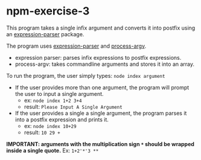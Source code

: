 # npm-exercise-3

This program takes a single infix argument and converts it into postfix using an [expression-parser](https://www.npmjs.com/package/@estilles/expression-parser) package.


The program uses [expression-parser](https://www.npmjs.com/package/@estilles/expression-parser) and [process-argv](https://nodejs.org/docs/latest/api/process.html#processargv).
- expression parser: parses infix expressions to postfix expressions.
- process-argv: takes commandline arguments and stores it into an array.


To run the program, the user simply types: `node index argument`
- If the user provides more than one argument, the program will prompt the user to input a single argument.
    - ex: `node index 1+2 3+4 `
    - result: `Please Input A Single Argument`
- If the user provides a single a single argument, the program parses it into a postfix expression and prints it.
    - ex: `node index 10+29`
    - result: `10 29 +`

__IMPORTANT: arguments with the multiplication sign `*` should be wrapped inside a single quote.__
Ex: `1+2'*'3 **`